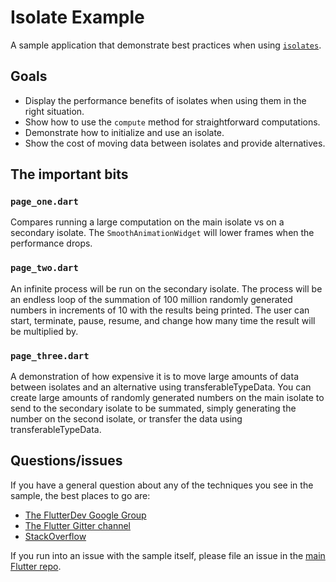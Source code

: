 # Isolate Example

A sample application that demonstrate best practices when using [`isolates`](https://api.dartlang.org/stable/2.3.1/dart-isolate/Isolate-class.html).

## Goals

* Display the performance benefits of isolates when using them in the right situation.
* Show how to use the `compute` method for straightforward computations.
* Demonstrate how to initialize and use an isolate.
* Show the cost of moving data between isolates and provide alternatives.

## The important bits

### `page_one.dart`

Compares running a large computation on the main isolate vs on a secondary isolate. 
The `SmoothAnimationWidget` will lower frames when the performance drops.

### `page_two.dart`

An infinite process will be run on the secondary isolate.  The process will be an 
endless loop of the summation of 100 million randomly generated numbers in increments
of 10 with the results being printed. The user can start, terminate, pause, resume,
and change how many time the result will be multiplied by.

### `page_three.dart`

A demonstration of how expensive it is to move large amounts of data between isolates and 
an alternative using transferableTypeData. You can create large amounts of randomly generated
numbers on the main isolate to send to the secondary isolate to be summated, simply
generating the number on the second isolate, or transfer the data using transferableTypeData.

## Questions/issues

If you have a general question about any of the techniques you see in
the sample, the best places to go are:

* [The FlutterDev Google Group](https://groups.google.com/forum/#!forum/flutter-dev)
* [The Flutter Gitter channel](https://gitter.im/flutter/flutter)
* [StackOverflow](https://stackoverflow.com/questions/tagged/flutter)

If you run into an issue with the sample itself, please file an issue
in the [main Flutter repo](https://github.com/flutter/flutter/issues).

